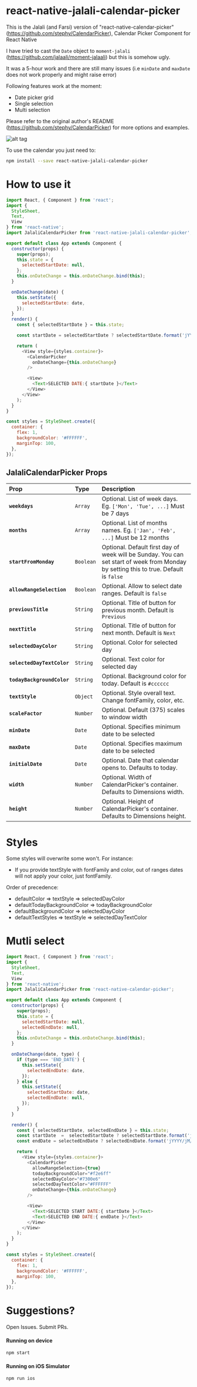 # react-native-jalali-calendar-picker


This is the Jalali (and Farsi) version of "react-native-calendar-picker" (https://github.com/stephy/CalendarPicker), Calendar Picker Component for React Native

I have tried to cast the `Date` object to `moment-jalali` (https://github.com/jalaali/moment-jalaali) but this is somehow ugly. 

It was a 5-hour work and there are still many issues (i.e `minDate` and `maxDate` does not work properly and might raise error)

Following features work at the moment:

 - Date picker grid
 - Single selection
 - Multi selection
 
 Please refer to the original author's README (https://github.com/stephy/CalendarPicker) for more options and examples.

![alt tag](https://raw.githubusercontent.com/stephy/CalendarPicker/master/assets/basic-react-native-calendar-picker.gif)


To use the calendar you just need to:
```sh
npm install --save react-native-jalali-calendar-picker
```


# How to use it

```js
import React, { Component } from 'react';
import {
  StyleSheet,
  Text,
  View
} from 'react-native';
import JalaliCalendarPicker from 'react-native-jalali-calendar-picker';

export default class App extends Component {
  constructor(props) {
    super(props);
    this.state = {
      selectedStartDate: null,
    };
    this.onDateChange = this.onDateChange.bind(this);
  }

  onDateChange(date) {
    this.setState({
      selectedStartDate: date,
    });
  }
  render() {
    const { selectedStartDate } = this.state;

    const startDate = selectedStartDate ? selectedStartDate.format('jYYYY/jM/jD [is] YYYY/M/D') : '';

    return (
      <View style={styles.container}>
        <CalendarPicker
          onDateChange={this.onDateChange}
        />

        <View>
          <Text>SELECTED DATE:{ startDate }</Text>
        </View>
      </View>
    );
  }
}

const styles = StyleSheet.create({
  container: {
    flex: 1,
    backgroundColor: '#FFFFFF',
    marginTop: 100,
  },
});
```
## JalaliCalendarPicker Props
| Prop | Type | Description |
:------------ |:---------------| :-----|
| **`weekdays`** | `Array` | Optional. List of week days. Eg. `['Mon', 'Tue', ...]` Must be 7 days |
| **`months`** | `Array` | Optional. List of months names. Eg. `['Jan', 'Feb', ...]` Must be 12 months |
| **`startFromMonday`** | `Boolean` | Optional. Default first day of week will be Sunday. You can set start of week from Monday by setting this to true. Default is `false` |
| **`allowRangeSelection`** | `Boolean` | Optional. Allow to select date ranges. Default is `false` |
| **`previousTitle`** | `String` | Optional. Title of button for previous month. Default is `Previous` |
| **`nextTitle`** | `String` | Optional. Title of button for next month. Default is `Next` |
| **`selectedDayColor`** | `String` | Optional. Color for selected day |
| **`selectedDayTextColor`** | `String` | Optional. Text color for selected day |
| **`todayBackgroundColor`** | `String` | Optional. Background color for today. Default is `#cccccc` |
| **`textStyle`** | `Object` | Optional. Style overall text. Change fontFamily, color, etc. |
| **`scaleFactor`** | `Number` | Optional. Default (375) scales to window width |
| **`minDate`** | `Date` | Optional. Specifies minimum date to be selected |
| **`maxDate`** | `Date` | Optional. Specifies maximum date to be selected |
| **`initialDate`** | `Date` | Optional. Date that calendar opens to. Defaults to today. |
| **`width`** | `Number` | Optional. Width of CalendarPicker's container. Defaults to Dimensions width.|
| **`height`** | `Number` | Optional. Height of CalendarPicker's container. Defaults to Dimensions height.|

# Styles
Some styles will overwrite some won't. For instance:
- If you provide textStyle with fontFamily and color, out of ranges dates will not apply your color, just fontFamily.

Order of precedence:

- defaultColor => textStyle => selectedDayColor
- defaultTodayBackgroundColor => todayBackgroundColor
- defaultBackgroundColor => selectedDayColor
- defaultTextStyles => textStyle => selectedDayTextColor

# Mutli select

```js
import React, { Component } from 'react';
import {
  StyleSheet,
  Text,
  View
} from 'react-native';
import JalaliCalendarPicker from 'react-native-calendar-picker';

export default class App extends Component {
  constructor(props) {
    super(props);
    this.state = {
      selectedStartDate: null,
      selectedEndDate: null,
    };
    this.onDateChange = this.onDateChange.bind(this);
  }

  onDateChange(date, type) {
    if (type === 'END_DATE') {
      this.setState({
        selectedEndDate: date,
      });
    } else {
      this.setState({
        selectedStartDate: date,
        selectedEndDate: null,
      });
    }
  }

  render() {
    const { selectedStartDate, selectedEndDate } = this.state;
    const startDate  =  selectedStartDate ? selectedStartDate.format('jYYYY/jM/jD [is] YYYY/M/D') : '';
    const endDate = selectedEndDate ? selectedEndDate.format('jYYYY/jM/jD [is] YYYY/M/D') : '';

    return (
      <View style={styles.container}>
        <CalendarPicker
          allowRangeSelection={true}
          todayBackgroundColor="#f2e6ff"
          selectedDayColor="#7300e6"
          selectedDayTextColor="#FFFFFF"
          onDateChange={this.onDateChange}
        />

        <View>
          <Text>SELECTED START DATE:{ startDate }</Text>
          <Text>SELECTED END DATE:{ endDate }</Text>
        </View>
      </View>
    );
  }
}

const styles = StyleSheet.create({
  container: {
    flex: 1,
    backgroundColor: '#FFFFFF',
    marginTop: 100,
  },
});
```

# Suggestions?

Open Issues. Submit PRs.


#### Running on device
```sh
npm start
```
#### Running on iOS Simulator
```sh
npm run ios
```
